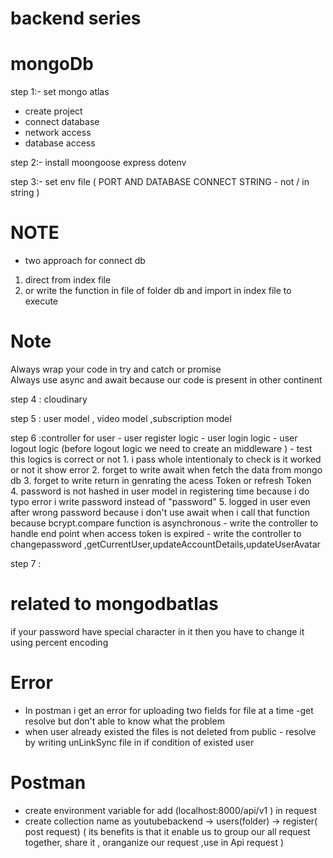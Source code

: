 # backend series

# mongoDb
step 1:- set mongo atlas 
- create project 
- connect database
- network access 
- database access

step 2:- install moongoose express dotenv 

step 3:- set env file ( PORT AND DATABASE CONNECT STRING - not / in string )
 
# NOTE
  - two approach for connect db
   1. direct from index file 
   2. or write the function in  file of folder db and import in index file to execute 

# Note
   Always wrap your code in try and catch or promise    
   Always use async and await because our code is present in other continent


step 4 : cloudinary

step 5 : user model , video model ,subscription model

step 6 :controller for user - user register logic
                            - user login logic 
                            - user logout logic (before logout logic we need to create an middleware )
                            - test this logics is correct or not 
                               1. i pass whole intentionaly to check is it worked or not it show error
                               2. forget to write await when fetch the data from mongo db 
                               3. forget to write return in genrating the acess Token or refresh Token  
                               4. password is not hashed in user model in registering time because i do typo error i write password instead of "password"
                               5. logged in user even after wrong password because i don't use await when i call that function because bcrypt.compare function is asynchronous 
                           - write the controller to handle end point when access token is expired 
                           - write  the controller to changepassword ,getCurrentUser,updateAccountDetails,updateUserAvatar


step 7 : 


# related to mongodbatlas 
  if your password have special character in it then you have to change it using percent encoding 





# Error
- In postman i get an error for uploading two fields for file at a time -get resolve but don't able to know what the problem
- when user already existed the files is not deleted from public - resolve by writing unLinkSync file in if condition of existed user 


# Postman
- create environment variable for add (localhost:8000/api/v1 ) in request 
- create collection name as youtubebackend -> users(folder) -> register( post request) ( its benefits is that it enable us to group our all request together, share it , oranganize our request ,use in Api request )


